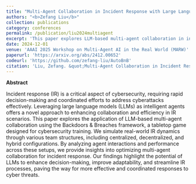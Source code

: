 ```yaml
---
title: "Multi-Agent Collaboration in Incident Response with Large Language Models"
authors: "<b>Zefang Liu</b>"
collection: publications
category: conferences
permalink: /publication/liu2024multiagent
excerpt: 'This paper explores LLM-based multi-agent collaboration in incident response, analyzing team structures using the Backdoors & Breaches card game.'
date: 2024-12-01
venue: 'AAAI 2025 Workshop on Multi-Agent AI in the Real World (MARW)'
paperurl: 'https://arxiv.org/abs/2412.00652'
codeurl: 'https://github.com/zefang-liu/AutoBnB'
citation: 'Liu, Zefang. &quot;Multi-Agent Collaboration in Incident Response with Large Language Models.&quot; <i>arXiv preprint arXiv:2412.00652</i> (2024).'
---
```


**Abstract**

Incident response (IR) is a critical aspect of cybersecurity, requiring rapid decision-making and coordinated efforts to address cyberattacks effectively. Leveraging large language models (LLMs) as intelligent agents offers a novel approach to enhancing collaboration and efficiency in IR scenarios. This paper explores the application of LLM-based multi-agent collaboration using the Backdoors & Breaches framework, a tabletop game designed for cybersecurity training. We simulate real-world IR dynamics through various team structures, including centralized, decentralized, and hybrid configurations. By analyzing agent interactions and performance across these setups, we provide insights into optimizing multi-agent collaboration for incident response. Our findings highlight the potential of LLMs to enhance decision-making, improve adaptability, and streamline IR processes, paving the way for more effective and coordinated responses to cyber threats.
